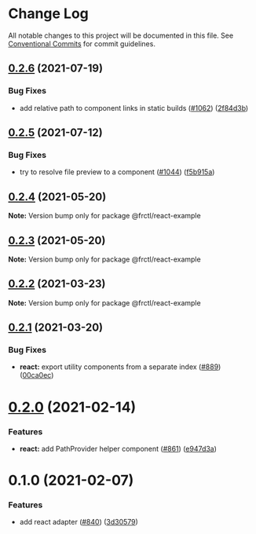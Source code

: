 # Change Log

All notable changes to this project will be documented in this file.
See [Conventional Commits](https://conventionalcommits.org) for commit guidelines.

## [0.2.6](https://github.com/frctl/fractal/compare/@frctl/react-example@0.2.5...@frctl/react-example@0.2.6) (2021-07-19)


### Bug Fixes

* add relative path to component links in static builds ([#1062](https://github.com/frctl/fractal/issues/1062)) ([2f84d3b](https://github.com/frctl/fractal/commit/2f84d3b84498c238d28c2ca1021daf89aff879be))





## [0.2.5](https://github.com/frctl/fractal/compare/@frctl/react-example@0.2.4...@frctl/react-example@0.2.5) (2021-07-12)


### Bug Fixes

* try to resolve file preview to a component ([#1044](https://github.com/frctl/fractal/issues/1044)) ([f5b915a](https://github.com/frctl/fractal/commit/f5b915a927cbd3261d81609ad8360781c677bb35))





## [0.2.4](https://github.com/frctl/fractal/compare/@frctl/react-example@0.2.3...@frctl/react-example@0.2.4) (2021-05-20)

**Note:** Version bump only for package @frctl/react-example





## [0.2.3](https://github.com/frctl/fractal/compare/@frctl/react-example@0.2.2...@frctl/react-example@0.2.3) (2021-05-20)

**Note:** Version bump only for package @frctl/react-example





## [0.2.2](https://github.com/frctl/fractal/compare/@frctl/react-example@0.2.1...@frctl/react-example@0.2.2) (2021-03-23)

**Note:** Version bump only for package @frctl/react-example





## [0.2.1](https://github.com/frctl/fractal/compare/@frctl/react-example@0.2.0...@frctl/react-example@0.2.1) (2021-03-20)


### Bug Fixes

* **react:** export utility components from a separate index ([#889](https://github.com/frctl/fractal/issues/889)) ([00ca0ec](https://github.com/frctl/fractal/commit/00ca0ec5b4bfe3570c7b3c818f29d17cdde74dd9))





# [0.2.0](https://github.com/frctl/fractal/compare/@frctl/react-example@0.1.0...@frctl/react-example@0.2.0) (2021-02-14)


### Features

* **react:** add PathProvider helper component ([#861](https://github.com/frctl/fractal/issues/861)) ([e947d3a](https://github.com/frctl/fractal/commit/e947d3a030e5d1dcfdd94013d6ee2278ed7ea93c))





# 0.1.0 (2021-02-07)


### Features

* add react adapter ([#840](https://github.com/frctl/fractal/issues/840)) ([3d30579](https://github.com/frctl/fractal/commit/3d30579c99c14872420d43d834f04bcb7f36fb94))
